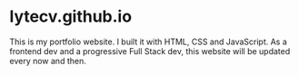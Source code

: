 # lytecv.github.io
This is my portfolio website. 
I built it with HTML, CSS and JavaScript.
As a frontend dev and a progressive Full Stack dev, this website will be updated every now and then.
